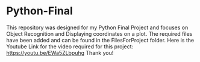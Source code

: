 # Python-Final
This repository was designed for my Python Final Project and focuses on Object Recognition and Displaying coordinates on a plot. 
The required files have been added and can be found in the FilesForProject folder. 
Here is the Youtube Link for the video required for this project: https://youtu.be/EWa5ZLbpuhg
Thank you!
